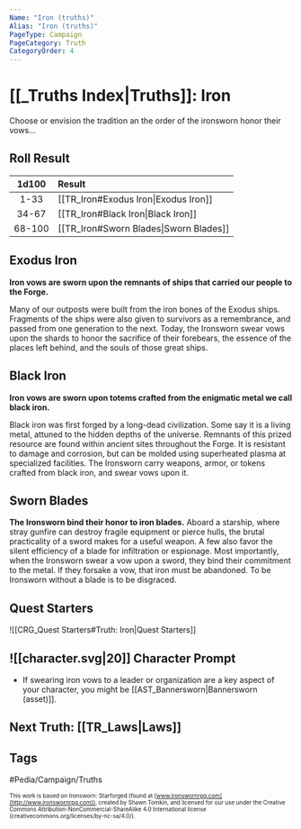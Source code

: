 ```yaml
---
Name: "Iron (truths)"
Alias: "Iron (truths)"
PageType: Campaign
PageCategory: Truth
CategoryOrder: 4
---
```

# [[_Truths Index|Truths]]: Iron 
Choose or envision the tradition an the order of the ironsworn honor their vows...
## Roll Result
| 1d100 | Result |
|:---:|:--- |
| 1-33 | [[TR_Iron#Exodus Iron\|Exodus Iron]] |
| 34-67 | [[TR_Iron#Black Iron\|Black Iron]] |
| 68-100 | [[TR_Iron#Sworn Blades\|Sworn Blades]] |

## Exodus Iron
 **Iron vows are sworn upon the remnants of ships that carried our people to the Forge.** 
 
Many of our outposts were built from the iron bones of the Exodus ships. Fragments of the ships were also given to survivors as a remembrance, and passed from one generation to the next. Today, the Ironsworn swear vows upon the shards to honor the sacrifice of their forebears, the essence of the places left behind, and the souls of those great ships.

## Black Iron
**Iron vows are sworn upon totems crafted from the enigmatic metal we call black iron.** 
 
Black iron was first forged by a long-dead civilization. Some say it is a living metal, attuned to the hidden depths of the universe. Remnants of this prized resource are found within ancient sites throughout the Forge. It is resistant to damage and corrosion, but can be molded using superheated plasma at specialized facilities. The Ironsworn carry weapons, armor, or tokens crafted from black iron, and swear vows upon it.

## Sworn Blades
**The Ironsworn bind their honor to iron blades.** 
Aboard a starship, where stray gunfire can destroy fragile equipment or pierce hulls, the brutal practicality of a sword makes for a useful weapon. A few also favor the silent efficiency of a blade for infiltration or espionage. Most importantly, when the Ironsworn swear a vow upon a sword, they bind their commitment to the metal. If they forsake a vow, that iron must be abandoned. To be Ironsworn without a blade is to be disgraced.

## Quest Starters
![[CRG_Quest Starters#Truth: Iron|Quest Starters]]


## ![[character.svg|20]] Character Prompt
  * If swearing iron vows to a leader or organization are a key aspect of your character, you might be [[AST_Bannersworn|Bannersworn (asset)]].

## Next Truth: [[TR_Laws|Laws]]

## Tags
#Pedia/Campaign/Truths 

<font size=-2>This work is based on Ironsworn: Starforged (found at [www.ironswornrpg.com](http://www.ironswornrpg.com)), created by Shawn Tomkin, and licensed for our use under the Creative Commons Attribution-NonCommercial-ShareAlike 4.0 International license  (creativecommons.org/licenses/by-nc-sa/4.0/).</font>